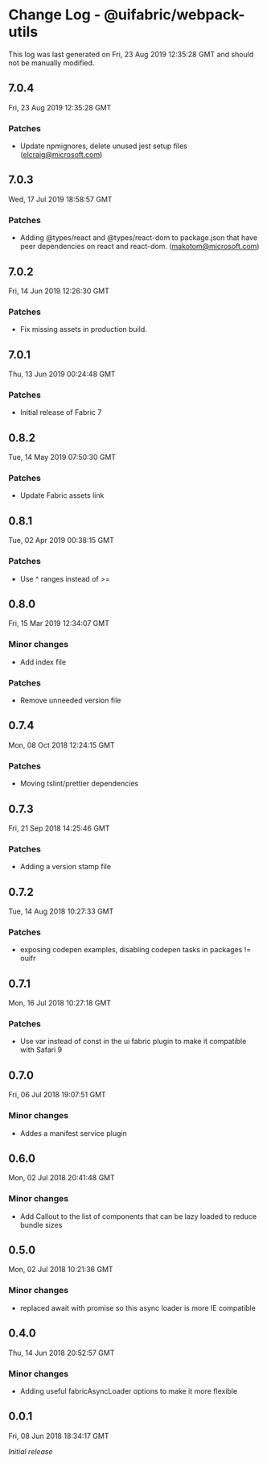 # Change Log - @uifabric/webpack-utils

This log was last generated on Fri, 23 Aug 2019 12:35:28 GMT and should not be manually modified.

## 7.0.4
Fri, 23 Aug 2019 12:35:28 GMT

### Patches

- Update npmignores, delete unused jest setup files (elcraig@microsoft.com)

## 7.0.3
Wed, 17 Jul 2019 18:58:57 GMT

### Patches

- Adding @types/react and @types/react-dom to package.json that have peer dependencies on react and react-dom. (makotom@microsoft.com)

## 7.0.2
Fri, 14 Jun 2019 12:26:30 GMT

### Patches

- Fix missing assets in production build.

## 7.0.1
Thu, 13 Jun 2019 00:24:48 GMT

### Patches

- Initial release of Fabric 7

## 0.8.2
Tue, 14 May 2019 07:50:30 GMT

### Patches

- Update Fabric assets link

## 0.8.1
Tue, 02 Apr 2019 00:38:15 GMT

### Patches

- Use ^ ranges instead of >=

## 0.8.0
Fri, 15 Mar 2019 12:34:07 GMT

### Minor changes

- Add index file

### Patches

- Remove unneeded version file

## 0.7.4
Mon, 08 Oct 2018 12:24:15 GMT

### Patches

- Moving tslint/prettier dependencies 

## 0.7.3
Fri, 21 Sep 2018 14:25:46 GMT

### Patches

- Adding a version stamp file

## 0.7.2
Tue, 14 Aug 2018 10:27:33 GMT

### Patches

- exposing codepen examples, disabling codepen tasks in packages != ouifr

## 0.7.1
Mon, 16 Jul 2018 10:27:18 GMT

### Patches

- Use var instead of const in the ui fabric plugin to make it compatible with Safari 9

## 0.7.0
Fri, 06 Jul 2018 19:07:51 GMT

### Minor changes

- Addes a manifest service plugin

## 0.6.0
Mon, 02 Jul 2018 20:41:48 GMT

### Minor changes

- Add Callout to the list of components that can be lazy loaded to reduce bundle sizes

## 0.5.0
Mon, 02 Jul 2018 10:21:36 GMT

### Minor changes

- replaced await with promise so this async loader is more IE compatible

## 0.4.0
Thu, 14 Jun 2018 20:52:57 GMT

### Minor changes

- Adding useful fabricAsyncLoader options to make it more flexible

## 0.0.1
Fri, 08 Jun 2018 18:34:17 GMT

*Initial release*


